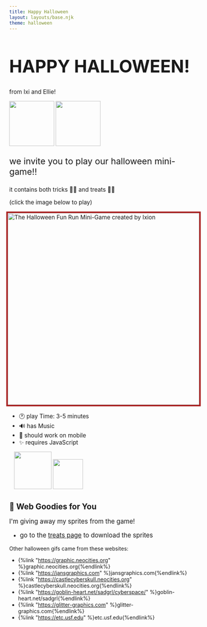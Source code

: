 ```yaml
---
title: Happy Halloween
layout: layouts/base.njk
theme: halloween
---
```


<style>
  .halloween-title {
    font-size:3em;
  }

  .game-screenshot-container {
    display: flex;
    flex-direction: column;
    align-items: center;
  }

  .game-screenshot {
    image-rendering: pixelated;
    border: 4px solid #aa2222;
  }

  .font-big1 {
    font-size:1.1em;
  }

  .font-big2 {
    font-size:1.2em;
  }

  .font-big3 {
    font-size:1.5em;
  }

  @media only screen and (max-width: 600px) {
    .halloween-title {
      font-size:2em;
    }

    .game-screenshot {
      image-rendering: inherit;
    }
  }
</style>

<div class="text-center font-big1">

<h1 class="halloween-font halloween-title">HAPPY HALLOWEEN!</h1>

<!-- <img src="/images/web/hga.gif" alt="Happy Halloween!"> -->

from Ixi and Ellie!

<img src="/images/share/ixi-halloween-wave.gif" alt="" width=120 class="pixelart">
<img src="/images/share/ellie-halloween-wave.gif" alt="" width=120 class="pixelart">

<p class="font-big3">we invite you to play our halloween mini-game!!</p>

<p>it contains both tricks 🎃👻 and treats 🍫🍭</p>

(click the image below to play)

<div class="game-screenshot-container">
<!-- <img src="/images/common/skeleton-arm-pointing.gif" alt="" class="center"> -->
<a href="/events/2024/halloween/game/">
<img src="/images/common/halloween-fun-run-title.png" alt="The Halloween Fun Run Mini-Game created 
by Ixion" width=512 class="game-screenshot center max100">
</div>
</a>

<ul>
  <li>🕐 play Time: 3-5 minutes</li>
  <li>🔊 has Music</li>
  <li>📱 should work on mobile</li>
  <li>✨ requires JavaScript</li>
</ul>

<div>
<img src="/images/web/candlew2l.gif" alt="">
<img src="/images/web/hg7.gif" alt="">
<img src="/images/web/hg11.gif" alt="">
<img src="/images/web/globe_lightning.gif" alt="" width=100>
<img src="/images/web/bubbling-beakers.gif" alt="" width=80>
<img src="/images/web/candlew2l.gif" alt="">
</div>

<img src="/images/web/boneline.gif" alt="" class="center max100">

</div>

## 🍬 Web Goodies for You

<span class="font-big2">

I'm giving away my sprites from the game!

- go to the <a href="/events/2024/halloween/treats/">treats page</a> to download the sprites

</span>
Other halloween gifs came from these websites:

- {%link "https://graphic.neocities.org" %}graphic.neocities.org{%endlink%}
- {%link "https://jansgraphics.com" %}jansgraphics.com{%endlink%}
- {%link "https://castlecyberskull.neocities.org" %}castlecyberskull.neocities.org{%endlink%}
- {%link "https://goblin-heart.net/sadgrl/cyberspace/" %}goblin-heart.net/sadgrl{%endlink%}
- {%link "https://glitter-graphics.com" %}glitter-graphics.com{%endlink%}
- {%link "https://etc.usf.edu" %}etc.usf.edu{%endlink%}
